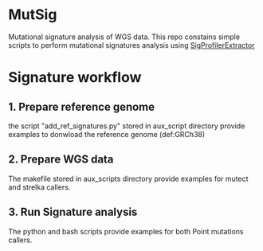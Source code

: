 # MutSig
Mutational signature analysis of WGS data. 
This repo constains simple scripts to perform mutational signatures analysis using [SigProfilerExtractor](https://github.com/AlexandrovLab/SigProfilerExtractor)

# Signature workflow

## 1. Prepare reference genome
the script "add_ref_signatures.py" stored in aux_script directory provide examples to donwload the reference genome (def:GRCh38)

## 2. Prepare WGS data
The makefile stored in aux_scripts directory provide examples for mutect and strelka callers.

## 3. Run Signature analysis
The python and bash scripts provide examples for both Point mutations callers.
